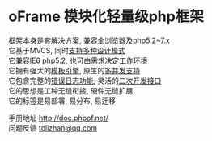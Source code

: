 # oFrame 模块化轻量级php框架

框架本身是套解决方案, 兼容全浏览器及php5.2~7.x<br>
它基于MVCS, 同时<a href="http://doc.phpof.net/?oFrame/FAQ/architect.html,oFrame/navigation.html">支持多种设计模式</a><br>
它兼容IE6 php5.2, 也可<a href="http://doc.phpof.net/?oFrame/FAQ/namespace.html,oFrame/navigation.html">由需求决定工作环境</a><br>
它拥有强大的<a href="http://doc.phpof.net/?oFrame/helpManual/htmlTpl.html,oFrame/navigation.html">模板引擎</a>, 原生的<a href="http://doc.phpof.net/?oFrame/components/timer.html,oFrame/navigation.html">多并发支持</a><br>
它包含完整的<a href="http://doc.phpof.net/?oFrame/helpManual/error.html,oFrame/navigation.html">错误日志功能</a>, 灵活的<a href="http://doc.phpof.net/?oFrame/FAQ/baseExtends.html,oFrame/navigation.html">二次开发接口</a><br>
它的思想是工种无缝衔接, 硬件无缝扩展<br>
它的标签是易部署, 易分布, 易迁移

手册地址 http://doc.phpof.net/<br>
问题反馈 tolizhan@qq.com
